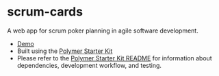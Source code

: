 # scrum-cards
A web app for scrum poker planning in agile software development.

- [Demo](hkung.github.io/scrum-cards)
- Built using the [Polymer Starter Kit](https://developers.google.com/web/tools/polymer-starter-kit/)
- Please refer to the [Polymer Starter Kit README](https://github.com/PolymerElements/polymer-starter-kit/blob/master/README.md) for information about dependencies, development workflow, and testing. 

